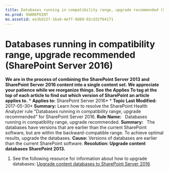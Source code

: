```yaml
---
title: Databases running in compatibility range, upgrade recommended (SharePoint Server 2016)
ms.prod: SHAREPOINT
ms.assetid: ee3bd227-1ba9-4eff-9d60-02cd32f64171
---
```



# Databases running in compatibility range, upgrade recommended (SharePoint Server 2016)
 **We are in the process of combining the SharePoint Server 2013 and SharePoint Server 2016 content into a single content set. We appreciate your patience while we reorganize things. See the Applies To tag at the top of each article to find out which version of SharePoint an article applies to.** * **Applies to:** SharePoint Server 2016*  * **Topic Last Modified:** 2017-05-30* **Summary:** Learn how to resolve the SharePoint Health Analyzer rule "Databases running in compatibility range, upgrade recommended" for SharePoint Server 2016. **Rule Name:**   Databases running in compatibility range, upgrade recommended. **Summary:**   The databases have versions that are earlier than the current SharePoint software, but are within the backward-compatible range. To achieve optimal results, upgrade the databases. **Cause:** Versions of databases are earlier than the current SharePoint software. **Resolution: Upgrade content databases SharePoint 2013.**
1. See the following resource for information about how to upgrade databases:  [Upgrade content databases to SharePoint Server 2016](html/upgrade-content-databases-to-sharepoint-server-2016.md).
    
  

